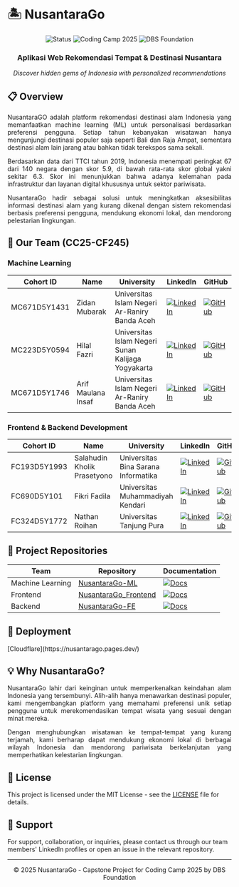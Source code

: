 # 🏝️ NusantaraGo

<div align="center">
  <img src="https://img.shields.io/badge/Status-Active-success?style=flat" alt="Status" />
  <img src="https://img.shields.io/badge/Coding%20Camp-2025-blue?style=flat" alt="Coding Camp 2025" />
  <img src="https://img.shields.io/badge/Powered%20By-DBS%20Foundation-red?style=flat" alt="DBS Foundation" />
</div>

<div align="center">
  <h3>Aplikasi Web Rekomendasi Tempat & Destinasi Nusantara</h3>
  <p><i>Discover hidden gems of Indonesia with personalized recommendations</i></p>
</div>

## 📋 Overview

<p align="justify">NusantaraGO adalah platform rekomendasi destinasi alam Indonesia yang memanfaatkan machine learning (ML) untuk personalisasi berdasarkan preferensi pengguna. Setiap tahun kebanyakan wisatawan hanya mengunjungi destinasi populer saja seperti Bali dan Raja Ampat, sementara destinasi alam lain jarang atau bahkan tidak terekspos sama sekali.</p>

<p align="justify">Berdasarkan data dari TTCI tahun 2019, Indonesia menempati peringkat 67 dari 140 negara dengan skor 5.9, di bawah rata-rata skor global yakni sekitar 6.3. Skor ini menunjukkan bahwa adanya kelemahan pada infrastruktur dan layanan digital khususnya untuk sektor pariwisata.</p>

<p align="justify">NusantaraGo hadir sebagai solusi untuk meningkatkan aksesibilitas informasi destinasi alam yang kurang dikenal dengan sistem rekomendasi berbasis preferensi pengguna, mendukung ekonomi lokal, dan mendorong pelestarian lingkungan.</p>

## 👥 Our Team (CC25-CF245)

### Machine Learning
| Cohort ID | Name | University | LinkedIn | GitHub |
| --- | --- | --- | --- | --- |
| MC671D5Y1431 | Zidan Mubarak | Universitas Islam Negeri Ar-Raniry Banda Aceh | [![LinkedIn](https://img.shields.io/badge/LinkedIn-0077B5?style=flat&logo=linkedin&logoColor=white)](https://www.linkedin.com/in/zidan-mubarak/) | [![GitHub](https://img.shields.io/badge/GitHub-181717?style=flat&logo=github&logoColor=white)](https://github.com/zidanmubarak) |
| MC223D5Y0594 | Hilal Fazri | Universitas Islam Negeri Sunan Kalijaga Yogyakarta | [![LinkedIn](https://img.shields.io/badge/LinkedIn-0077B5?style=flat&logo=linkedin&logoColor=white)](https://www.linkedin.com/in/hilal-fazri-0a724921b/) | [![GitHub](https://img.shields.io/badge/GitHub-181717?style=flat&logo=github&logoColor=white)](https://github.com/Hilalfzr) |
| MC671D5Y1746 | Arif Maulana Insaf | Universitas Islam Negeri Ar-Raniry Banda Aceh | [![LinkedIn](https://img.shields.io/badge/LinkedIn-0077B5?style=flat&logo=linkedin&logoColor=white)](https://www.linkedin.com/in/arif-maulana-insaf-b22732291/) | [![GitHub](https://img.shields.io/badge/GitHub-181717?style=flat&logo=github&logoColor=white)](https://github.com/arif-maulana-insaf) |

### Frontend & Backend Development
| Cohort ID | Name | University | LinkedIn | GitHub |
| --- | --- | --- | --- | --- |
| FC193D5Y1993 | Salahudin Kholik Prasetyono | Universitas Bina Sarana Informatika | [![LinkedIn](https://img.shields.io/badge/LinkedIn-0077B5?style=flat&logo=linkedin&logoColor=white)](https://www.linkedin.com/in/salahudin-kholik-prasetyono/) | [![GitHub](https://img.shields.io/badge/GitHub-181717?style=flat&logo=github&logoColor=white)](https://github.com/Redwolfc4) |
| FC690D5Y101 | Fikri Fadila | Universitas Muhammadiyah Kendari | [![LinkedIn](https://img.shields.io/badge/LinkedIn-0077B5?style=flat&logo=linkedin&logoColor=white)](https://www.linkedin.com/in/fikri-fadila-84a6a6296/) | [![GitHub](https://img.shields.io/badge/GitHub-181717?style=flat&logo=github&logoColor=white)](https://github.com/Fikri-cs) |
| FC324D5Y1772 | Nathan Roihan | Universitas Tanjung Pura | [![LinkedIn](https://img.shields.io/badge/LinkedIn-0077B5?style=flat&logo=linkedin&logoColor=white)](https://www.linkedin.com/in/nathan-roihan-a6b552334/) | [![GitHub](https://img.shields.io/badge/GitHub-181717?style=flat&logo=github&logoColor=white)](https://github.com/Shuu-cc) |

## 📂 Project Repositories

| Team | Repository | Documentation |
| --- | --- | --- |
| Machine Learning | [NusantaraGo-ML](https://github.com/NusantaraGo/NusantaraGo-ML) | [![Docs](https://img.shields.io/badge/Documentation-808080?style=flat&logo=markdown&logoColor=white)](https://github.com/NusantaraGo/NusantaraGo-ML#readme) |
| Frontend | [NusantaraGo_Frontend](https://github.com/NusantaraGo/NusantaraGO_Frontend) | [![Docs](https://img.shields.io/badge/Documentation-808080?style=flat&logo=markdown&logoColor=white)](https://github.com/NusantaraGo/NusantaraGO_Frontend#readme) |
| Backend | [NusantaraGo-FE](https://github.com/NusantaraGo/NusantaraGo_Backend) | [![Docs](https://img.shields.io/badge/Documentation-808080?style=flat&logo=markdown&logoColor=white)](https://github.com/NusantaraGo/NusantaraGo_Backend#readme) |

## 🚀 Deployment

<p align="justify"> [Cloudflare](https://nusantarago.pages.dev/) </p>

## 💡 Why NusantaraGo?

<p align="justify">NusantaraGo lahir dari keinginan untuk memperkenalkan keindahan alam Indonesia yang tersembunyi. Alih-alih hanya menawarkan destinasi populer, kami mengembangkan platform yang memahami preferensi unik setiap pengguna untuk merekomendasikan tempat wisata yang sesuai dengan minat mereka.</p>

<p align="justify">Dengan menghubungkan wisatawan ke tempat-tempat yang kurang terjamah, kami berharap dapat mendukung ekonomi lokal di berbagai wilayah Indonesia dan mendorong pariwisata berkelanjutan yang memperhatikan kelestarian lingkungan.</p>

## 📄 License

This project is licensed under the MIT License - see the [LICENSE](LICENSE) file for details.

## 🤝 Support

For support, collaboration, or inquiries, please contact us through our team members' LinkedIn profiles or open an issue in the relevant repository.

---

<div align="center">
  <p>© 2025 NusantaraGo - Capstone Project for Coding Camp 2025 by DBS Foundation</p>
</div>
